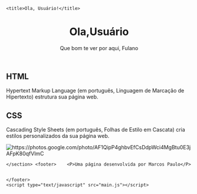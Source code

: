 <html lang="pt-br">
<head>
    <meta charset="UTF-8">
    <meta name="viewport" content="width=device-width, initial-scale=1.0">
    <link rel="stylesheet" href="style.css">  
  
    <title>Ola, Usuário!</title>
</head>
<body>
    <header><h1>Ola,Usuário</h1>  <p>Que bom te ver por aqui, <span id="nome-usuário">Fulano</span></p></header><h2>HTML</h2>
    <P><span class="texto-inglês">Hypertext Markup Language</span> (em português, Linguagem de Marcação de Hipertexto) estrutura sua página web.</P>  <h2>CSS</h2>
    <P><span class="texto-inglês">Cascading Style Sheets</span> (em português, Folhas de Estilo em Cascata) cria estilos personalizados da sua página web.</P> <section>
        <img src ="https://photos.google.com/photo/AF1QipP4ghbvEfCsDdpWci4MgBtu0E3jAFpK80qfVlmC" alt="https://photos.google.com/photo/AF1QipP4ghbvEfCsDdpWci4MgBtu0E3jAFpK80qfVlmC">
    
    </section> <footer>    <P>Uma página desenvolvida por Marcos Paulo</P>
    
        
    </footer>
    <script type="text/javascript" src="main.js"></script>
</body>
